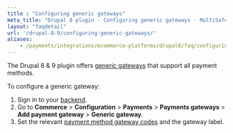 ```yaml
---
title : "Configuring generic gateways"
meta_title: "Drupal 8 plugin - Configuring generic gateways - MultiSafepay Docs"
layout: "faqdetail"
url: '/drupal-8-9/configuring-generic-gateways/'
aliases:
    - /payments/integrations/ecommerce-platforms/drupal8/faq/configuring-generic-gateways/
---
```


The Drupal 8 & 9 plugin offers [generic gateways](/developer/generic-gateways/) that support all payment methods.

To configure a generic gateway:

1. Sign in to your [backend](/glossaries/multisafepay-glossary/#backend). 
2. Go to **Commerce** > **Configuration** > **Payments** > **Payments gateways** > **Add payment gateway** > **Generic gateway**.
3. Set the relevant [payment method gateway codes](/integrations/gateway-codes) and the gateway label.

